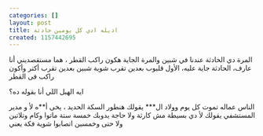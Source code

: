 ```yaml
---
categories: []
layout: post
title: اديله ادي كل يومين حادثة
created: 1157442695
---
```

المرة دي الحادثة عندنا في شبين والمرة الجاية هكون راكب القطر ، هما مستقصديني أنا عارف، الحادثة جاية عليه، اﻷول قليوب بعدين تقرب شوية شبين بعدين تقرب أكتر وأكون راكب فى القطر

ايه الهبل اللي أنا بقوله ده؟

الناس عماله تموت كل يوم وولاد ال*** يقولك هنطور السكة الحديد ، يخى أ**ه ﻷ و مدير المستشفي يقولك ﻷ دي بسيطة مش كارثة ولا حاجة يدوبك خمسة ستة ماتوا وكام وتلاتين ولا حتى وخمسين اتصابوا شوية فكة يعني
